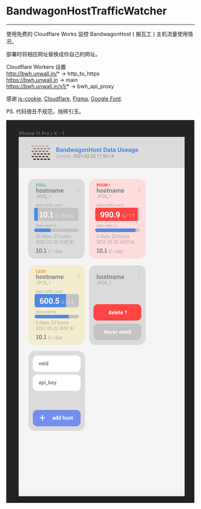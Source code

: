# BandwagonHostTrafficWatcher
-----------
使用免费的 Cloudflare Works 监控 BandwagonHost ( 搬瓦工 ) 主机流量使用情况。

部署时将相应网址替换成你自己的网址。

Cloudflare Workers 设置  
http://bwh.unwall.in/*  ->  http_to_https  
https://bwh.unwall.in  ->  main  
https://bwh.unwall.in/v1/*  ->  bwh_api_proxy  


感谢 [js-cookie](https://github.com/js-cookie/js-cookie), [Cloudflare](https://www.cloudflare.com/), [Figma](https://www.figma.com), [Google Font](https://fonts.google.com/).

PS. 代码很丑不规范，抛砖引玉。

![screen](./screenshot.png)
